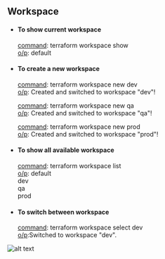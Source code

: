 ## Workspace

* #### To show current workspace<br/>
    <ins>command</ins>: terraform workspace show<br/>
    <ins>o/p</ins>: default<br/>

* #### To create a new workspace<br/>
    <ins>command</ins>: terraform workspace new dev<br/>
    <ins>o/p</ins>: Created and switched to workspace "dev"!<br/>

    <ins>command</ins>: terraform workspace new qa<br/>
    <ins>o/p</ins>: Created and switched to workspace "qa"!<br/>

   <ins>command</ins>: terraform workspace new prod<br/>
    <ins>o/p</ins>: Created and switched to workspace "prod"!<br/>

* #### To show all available workspace<br/>
    <ins>command</ins>: terraform workspace list<br/>
    <ins>o/p</ins>: default<br/>
         dev<br/>
         qa<br/>
         prod<br/>

* #### To switch between workspace<br/>
    <ins>command</ins>: terraform workspace select dev<br/>
    <ins>o/p</ins>:Switched to workspace "dev".


![alt text](workspaces.avif)